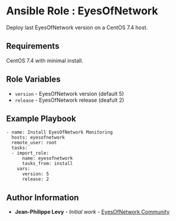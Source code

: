 # Ansible Role : EyesOfNetwork

Deploy last EyesOfNetwork version on a CentOS 7.4 host.

Requirements
------------

CentOS 7.4 with minimal install.

Role Variables
--------------

* `version` - EyesOfNetwork version (default 5)
* `release` - EyesOfNetwork release (deafult 2)

Example Playbook
----------------

```
- name: Install EyesOfNetwork Monitoring 
  hosts: eyesofnetwork
  remote_user: root
  tasks:
  - import_role:
      name: eyesofnetwork
      tasks_from: install
    vars:
      version: 5
      release: 2
```

Author Information
------------------

* **Jean-Philippe Levy** - *Initial work* - [EyesOfNetwork Community](https://github.com/eyesofnetworkcommunity)
